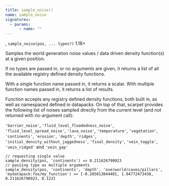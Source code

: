 ```yaml
---
title: sample_noise()
name: sample_noise
signatures:
  - params:
      - name: ""
---
```


, `sample_noise(pos, ... types?)` 1.18+

Samples the world generation noise values / data driven density function(s) at a
given position.

If no types are passed in, or no arguments are given, it returns a list of all
the available registry defined density functions.

With a single function name passed in, it returns a scalar. With multiple
function names passed in, it returns a list of results.

Function accepts any registry defined density functions, both built in, as well
as namespaced defined in datapacks. On top of that, scarpet provides the
following list of noises sampled directly from the current level (and not
returned with no-argument call):

`'barrier_noise'`, `'fluid_level_floodedness_noise'`,
`'fluid_level_spread_noise'`, `'lava_noise'`, `'temperature'`, `'vegetation'`,
`'continents'`, `'erosion'`, `'depth'`, `'ridges'`,
`'initial_density_without_jaggedness'`, `'final_density'`, `'vein_toggle'`,
`'vein_ridged'` and `'vein_gap'`

```scarpet
// requesting single value
sample_density(pos, 'continents') => 0.211626790923
// passing type as multiple arguments
sample_density(pos, 'continents', 'depth', 'overworld/caves/pillars', 'mydatapack:foo/my_function') => [-0.205013844481, 1.04772473438, 0.211626790923, 0.123]
```
